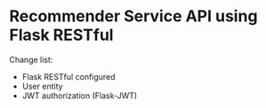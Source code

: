 # Recommender Service API using Flask RESTful

Change list:
- Flask RESTful configured
- User entity
- JWT authorization (Flask-JWT)
